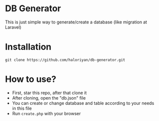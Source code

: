 # DB Generator
This is just simple way to generate/create a database (like migration at Laravel)

# Installation
```
git clone https://github.com/haloriyan/db-generator.git
```

# How to use?
- First, star this repo, after that clone it
- After cloning, open the "db.json" file
- You can create or change database and table according to your needs in this file
- Run `create.php` with your browser
